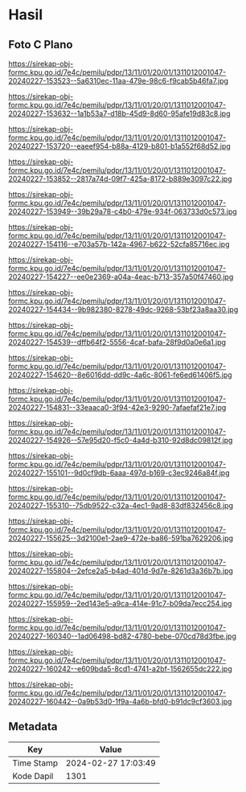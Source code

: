 # Hasil

## Foto C Plano

https://sirekap-obj-formc.kpu.go.id/7e4c/pemilu/pdpr/13/11/01/20/01/1311012001047-20240227-153523--5a6310ec-11aa-479e-98c6-f9cab5b46fa7.jpg

https://sirekap-obj-formc.kpu.go.id/7e4c/pemilu/pdpr/13/11/01/20/01/1311012001047-20240227-153632--1a1b53a7-d18b-45d9-8d60-95afe19d83c8.jpg

https://sirekap-obj-formc.kpu.go.id/7e4c/pemilu/pdpr/13/11/01/20/01/1311012001047-20240227-153720--eaeef954-b88a-4129-b801-b1a552f68d52.jpg

https://sirekap-obj-formc.kpu.go.id/7e4c/pemilu/pdpr/13/11/01/20/01/1311012001047-20240227-153852--2817a74d-09f7-425a-8172-b889e3097c22.jpg

https://sirekap-obj-formc.kpu.go.id/7e4c/pemilu/pdpr/13/11/01/20/01/1311012001047-20240227-153949--39b29a78-c4b0-479e-934f-063733d0c573.jpg

https://sirekap-obj-formc.kpu.go.id/7e4c/pemilu/pdpr/13/11/01/20/01/1311012001047-20240227-154116--e703a57b-142a-4967-b622-52cfa85716ec.jpg

https://sirekap-obj-formc.kpu.go.id/7e4c/pemilu/pdpr/13/11/01/20/01/1311012001047-20240227-154227--ee0e2369-a04a-4eac-b713-357a50f47460.jpg

https://sirekap-obj-formc.kpu.go.id/7e4c/pemilu/pdpr/13/11/01/20/01/1311012001047-20240227-154434--9b982380-8278-49dc-9268-53bf23a8aa30.jpg

https://sirekap-obj-formc.kpu.go.id/7e4c/pemilu/pdpr/13/11/01/20/01/1311012001047-20240227-154539--dffb64f2-5556-4caf-bafa-28f9d0a0e6a1.jpg

https://sirekap-obj-formc.kpu.go.id/7e4c/pemilu/pdpr/13/11/01/20/01/1311012001047-20240227-154620--8e6016dd-dd9c-4a6c-8061-fe6ed61406f5.jpg

https://sirekap-obj-formc.kpu.go.id/7e4c/pemilu/pdpr/13/11/01/20/01/1311012001047-20240227-154831--33eaaca0-3f94-42e3-9290-7afaefaf21e7.jpg

https://sirekap-obj-formc.kpu.go.id/7e4c/pemilu/pdpr/13/11/01/20/01/1311012001047-20240227-154926--57e95d20-f5c0-4a4d-b310-92d8dc09812f.jpg

https://sirekap-obj-formc.kpu.go.id/7e4c/pemilu/pdpr/13/11/01/20/01/1311012001047-20240227-155101--9d0cf9db-6aaa-497d-b169-c3ec9246a84f.jpg

https://sirekap-obj-formc.kpu.go.id/7e4c/pemilu/pdpr/13/11/01/20/01/1311012001047-20240227-155310--75db9522-c32a-4ec1-9ad8-83df832456c8.jpg

https://sirekap-obj-formc.kpu.go.id/7e4c/pemilu/pdpr/13/11/01/20/01/1311012001047-20240227-155625--3d2100e1-2ae9-472e-ba86-591ba7629206.jpg

https://sirekap-obj-formc.kpu.go.id/7e4c/pemilu/pdpr/13/11/01/20/01/1311012001047-20240227-155804--2efce2a5-b4ad-401d-9d7e-8261d3a36b7b.jpg

https://sirekap-obj-formc.kpu.go.id/7e4c/pemilu/pdpr/13/11/01/20/01/1311012001047-20240227-155959--2ed143e5-a9ca-414e-91c7-b09da7ecc254.jpg

https://sirekap-obj-formc.kpu.go.id/7e4c/pemilu/pdpr/13/11/01/20/01/1311012001047-20240227-160340--1ad06498-bd82-4780-bebe-070cd78d3fbe.jpg

https://sirekap-obj-formc.kpu.go.id/7e4c/pemilu/pdpr/13/11/01/20/01/1311012001047-20240227-160242--e609bda5-8cd1-4741-a2bf-1562655dc222.jpg

https://sirekap-obj-formc.kpu.go.id/7e4c/pemilu/pdpr/13/11/01/20/01/1311012001047-20240227-160442--0a9b53d0-1f9a-4a6b-bfd0-b91dc9cf3603.jpg


## Metadata

| Key        | Value               |
| ---------- | ------------------- |
| Time Stamp | 2024-02-27 17:03:49 |
| Kode Dapil | 1301                |



